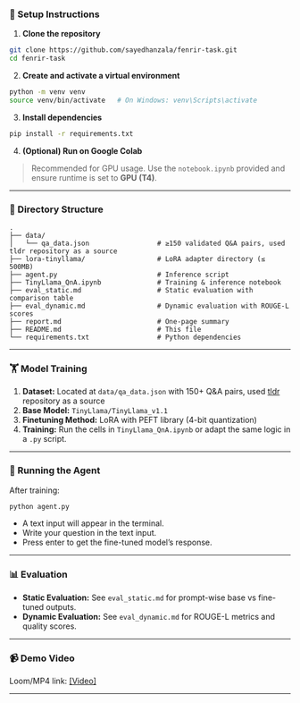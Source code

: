 ### 🔧 Setup Instructions

1. **Clone the repository**

```bash
git clone https://github.com/sayedhanzala/fenrir-task.git
cd fenrir-task
```

2. **Create and activate a virtual environment**

```bash
python -m venv venv
source venv/bin/activate   # On Windows: venv\Scripts\activate
```

3. **Install dependencies**

```bash
pip install -r requirements.txt
```

4. **(Optional) Run on Google Colab**

> Recommended for GPU usage. Use the `notebook.ipynb` provided and ensure runtime is set to **GPU (T4)**.

---

### 📂 Directory Structure

```
.
├── data/
│   └── qa_data.json                 # ≥150 validated Q&A pairs, used tldr repository as a source
├── lora-tinyllama/                  # LoRA adapter directory (≤ 500MB)
├── agent.py                         # Inference script
├── TinyLlama_QnA.ipynb              # Training & inference notebook
├── eval_static.md                   # Static evaluation with comparison table
├── eval_dynamic.md                  # Dynamic evaluation with ROUGE-L scores
├── report.md                        # One-page summary
├── README.md                        # This file
└── requirements.txt                 # Python dependencies
```

---

### 🏋️ Model Training

1. **Dataset:** Located at `data/qa_data.json` with 150+ Q&A pairs, used [tldr](https://github.com/tldr-pages/tldr) repository as a source
2. **Base Model:** `TinyLlama/TinyLlama_v1.1`
3. **Finetuning Method:** LoRA with PEFT library (4-bit quantization)
4. **Training:** Run the cells in `TinyLlama_QnA.ipynb` or adapt the same logic in a `.py` script.

---

### 🤖 Running the Agent

After training:

```bash
python agent.py
```

- A text input will appear in the terminal.
- Write your question in the text input.
- Press enter to get the fine-tuned model’s response.

---

### 📊 Evaluation

- **Static Evaluation:** See `eval_static.md` for prompt-wise base vs fine-tuned outputs.
- **Dynamic Evaluation:** See `eval_dynamic.md` for ROUGE-L metrics and quality scores.

---

### 📹 Demo Video

Loom/MP4 link: [\[Video\]](https://www.loom.com/share/28469253202b4fc1ab6fba84c4bf0d01?sid=610bf449-c6f6-4dbd-b554-7cc58de6a310)

---
